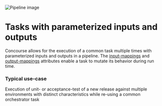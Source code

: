 ![Pipeline image](https://raw.githubusercontent.com/lsilvapvt/misc-support-files/master/docs/icons/concourse-timers.png)

# Tasks with parameterized inputs and outputs

Concourse allows for the execution of a common task multiple times with parameterized inputs and outputs in a pipeline.
The [input-mappings](http://concourse.ci/task-step.html#input_mapping) and [output-mappings](http://concourse.ci/task-step.html#output_mapping) attributes enable a task to mutate its behavior during run time.

### Typical use-case
Execution of unit- or acceptance-test of a new release against multiple environments with distinct characteristics while re-using a common orchestrator task    
